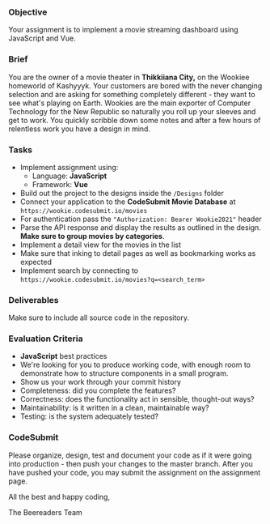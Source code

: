 ### Objective

Your assignment is to implement a movie streaming dashboard using JavaScript and Vue.

### Brief

You are the owner of a movie theater in **Thikkiiana City,** on the Wookiee homeworld of Kashyyyk. Your customers are bored with the never changing selection and are asking for something completely different - they want to see what's playing on Earth. Wookies are the main exporter of Computer Technology for the New Republic so naturally you roll up your sleeves and get to work. You quickly scribble down some notes and after a few hours of relentless work you have a design in mind.

### Tasks

-   Implement assignment using:
    -   Language: **JavaScript**
    -   Framework: **Vue**
-   Build out the project to the designs inside the `/Designs` folder
-   Connect your application to the **CodeSubmit Movie Database** at `https://wookie.codesubmit.io/movies`
-   For authentication pass the `"Authorization: Bearer Wookie2021"` header
-   Parse the API response and display the results as outlined in the design. **Make sure to group movies by categories**.
-   Implement a detail view for the movies in the list
-   Make sure that inking to detail pages as well as bookmarking works as expected
-   Implement search by connecting to `https://wookie.codesubmit.io/movies?q=<search_term>`

### Deliverables

Make sure to include all source code in the repository. 

### Evaluation Criteria

-   **JavaScript** best practices
-   We're looking for you to produce working code, with enough room to demonstrate how to structure components in a small program.
-   Show us your work through your commit history
-   Completeness: did you complete the features?
-   Correctness: does the functionality act in sensible, thought-out ways?
-   Maintainability: is it written in a clean, maintainable way?
-   Testing: is the system adequately tested?

### CodeSubmit

Please organize, design, test and document your code as if it were
going into production - then push your changes to the master branch. After you have pushed your code, you may submit the assignment on the assignment page.

All the best and happy coding,

The Beereaders Team